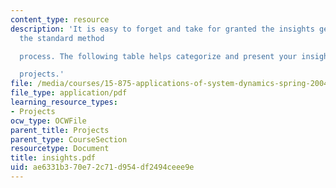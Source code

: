 ```yaml
---
content_type: resource
description: 'It is easy to forget and take for granted the insights generated in
  the standard method

  process. The following table helps categorize and present your insights from your

  projects.'
file: /media/courses/15-875-applications-of-system-dynamics-spring-2004/ae6331b370e72c71d954df2494ceee9e_insights.pdf
file_type: application/pdf
learning_resource_types:
- Projects
ocw_type: OCWFile
parent_title: Projects
parent_type: CourseSection
resourcetype: Document
title: insights.pdf
uid: ae6331b3-70e7-2c71-d954-df2494ceee9e
---
```

